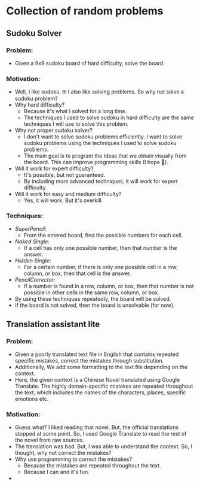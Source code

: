 # Collection of random problems

## Sudoku Solver

### Problem:
- Given a 9x9 sudoku board of hard difficulty, solve the board.

### Motivation:
- Well, I like sudoku. 🤓 I also like solving problems. So why not solve a sudoku problem?
- Why hard difficulty? 
  - Because it's what I solved for a long time. 
  - The techniques I used to solve sudoku in hard difficulty are the same techniques I will use to solve this problem.
- Why not proper sudoku solver?
  - I don't want to solve sudoku problems efficiently. I want to solve sudoku problems using the techniques I used to solve sudoku problems.
  - The main goal is to program the ideas that we obtain visually from the board. This can improve programming skills (I hope :slightly_smiling_face:).
- Will it work for expert difficulty? 
  - It's possible, but not guaranteed.
  - By including more advanced techniques, it will work for expert difficulty.
- Will it work for easy and medium difficulty? 
  - Yes, it will work. But it's overkill.

### Techniques:
- *SuperPencil*:
  - From the entered board, find the possible numbers for each cell.
- *Naked Single*:
  - If a cell has only one possible number, then that number is the answer.
- *Hidden Single*:
  - For a certain number, if there is only one possible cell in a row, column, or box, then that cell is the answer.
- *PencilCorrector*:
  - If a number is found in a row, column, or box, then that number is not possible in other cells in the same row, column, or box.
- By using these techniques repeatedly, the board will be solved.
- If the board is not solved, then the board is unsolvable (for now).

## Translation assistant lite

### Problem:

- Given a poorly translated text file in English that contains repeated specific mistakes, correct the mistakes through substitution.
- Additionally, We add some formatting to the text file depending on the context.
- Here, the given context is a Chinese Novel translated using Google Translate. The highly domain-specific mistakes are repeated throughout the text, which includes the names of the characters, places, specific emotions etc.

### Motivation:
- Guess what? I liked reading that novel. But, the official translations stopped at some point. So, I used Google Translate to read the rest of the novel from raw sources.
- The translation was bad. But, I was able to understand the context. So, I thought, why not correct the mistakes?
- Why use programming to correct the mistakes?
  - Because the mistakes are repeated throughout the text.
  - Because I can and it's fun.
- 